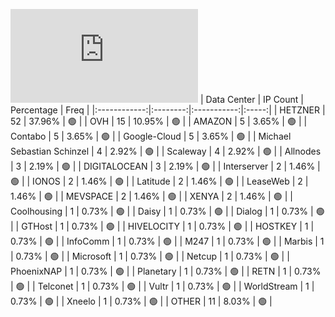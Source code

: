 ![Diagramm](https://github.com/111STAVR111/props/blob/main/Celestia/Testnet/Decentralization/1/README.md)
| Data Center | IP Count | Percentage | Freq |
|:------------:|:--------:|:-----------:|:-----:|
| HETZNER | 52 | 37.96% | 🟢 |
| OVH | 15 | 10.95% | 🟢 |
| AMAZON | 5 | 3.65% | 🟢 |
| Contabo | 5 | 3.65% | 🟢 |
| Google-Cloud | 5 | 3.65% | 🟢 |
| Michael Sebastian Schinzel | 4 | 2.92% | 🟢 |
| Scaleway | 4 | 2.92% | 🟢 |
| Allnodes | 3 | 2.19% | 🟢 |
| DIGITALOCEAN | 3 | 2.19% | 🟢 |
| Interserver | 2 | 1.46% | 🟢 |
| IONOS | 2 | 1.46% | 🟢 |
| Latitude | 2 | 1.46% | 🟢 |
| LeaseWeb | 2 | 1.46% | 🟢 |
| MEVSPACE | 2 | 1.46% | 🟢 |
| XENYA | 2 | 1.46% | 🟢 |
| Coolhousing | 1 | 0.73% | 🟢 |
| Daisy | 1 | 0.73% | 🟢 |
| Dialog | 1 | 0.73% | 🟢 |
| GTHost | 1 | 0.73% | 🟢 |
| HIVELOCITY | 1 | 0.73% | 🟢 |
| HOSTKEY | 1 | 0.73% | 🟢 |
| InfoComm | 1 | 0.73% | 🟢 |
| M247 | 1 | 0.73% | 🟢 |
| Marbis | 1 | 0.73% | 🟢 |
| Microsoft | 1 | 0.73% | 🟢 |
| Netcup | 1 | 0.73% | 🟢 |
| PhoenixNAP | 1 | 0.73% | 🟢 |
| Planetary | 1 | 0.73% | 🟢 |
| RETN | 1 | 0.73% | 🟢 |
| Telconet | 1 | 0.73% | 🟢 |
| Vultr | 1 | 0.73% | 🟢 |
| WorldStream | 1 | 0.73% | 🟢 |
| Xneelo | 1 | 0.73% | 🟢 |
| OTHER | 11 | 8.03% | 🟢 |